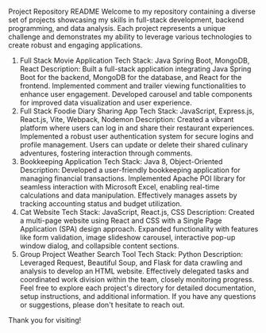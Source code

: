 Project Repository README
Welcome to my repository containing a diverse set of projects showcasing my skills in full-stack development, backend programming, and data analysis. Each project represents a unique challenge and demonstrates my ability to leverage various technologies to create robust and engaging applications.

1. Full Stack Movie Application
Tech Stack: Java Spring Boot, MongoDB, React
Description:
Built a full-stack application integrating Java Spring Boot for the backend, MongoDB for the database, and React for the frontend.
Implemented comment and trailer viewing functionalities to enhance user engagement.
Developed carousel and table components for improved data visualization and user experience.
2. Full Stack Foodie Diary Sharing App
Tech Stack: JavaScript, Express.js, React.js, Vite, Webpack, Nodemon
Description:
Created a vibrant platform where users can log in and share their restaurant experiences.
Implemented a robust user authentication system for secure logins and profile management.
Users can update or delete their shared culinary adventures, fostering interaction through comments.
3. Bookkeeping Application
Tech Stack: Java 8, Object-Oriented
Description:
Developed a user-friendly bookkeeping application for managing financial transactions.
Implemented Apache POI library for seamless interaction with Microsoft Excel, enabling real-time calculations and data manipulation.
Effectively manages assets by tracking accounting status and budget utilization.
4. Cat Website
Tech Stack: JavaScript, React.js, CSS
Description:
Created a multi-page website using React and CSS with a Single Page Application (SPA) design approach.
Expanded functionality with features like form validation, image slideshow carousel, interactive pop-up window dialog, and collapsible content sections.
5. Group Project Weather Search Tool
Tech Stack: Python
Description:
Leveraged Request, Beautiful Soup, and Flask for data crawling and analysis to develop an HTML website.
Effectively delegated tasks and coordinated work division within the team, closely monitoring progress.
Feel free to explore each project's directory for detailed documentation, setup instructions, and additional information. If you have any questions or suggestions, please don't hesitate to reach out.

Thank you for visiting!
